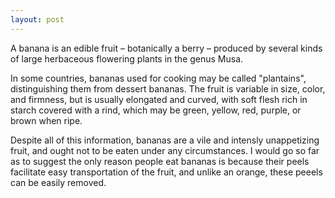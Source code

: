 ```yaml
---
layout: post
---
```


A banana is an edible fruit – botanically a berry – produced by several
kinds of large herbaceous flowering plants in the genus Musa.

In some countries, bananas used for cooking may be called "plantains",
distinguishing them from dessert bananas. The fruit is variable in size,
color, and firmness, but is usually elongated and curved, with soft
flesh rich in starch covered with a rind, which may be green, yellow,
red, purple, or brown when ripe.

Despite all of this information, bananas are a vile and intensly unappetizing fruit, and ought not to be eaten under any circumstances. I would go so far as to suggest the only reason people eat bananas is because their peels facilitate easy transportation of the fruit, and unlike an orange, these peeels can be easily removed.
